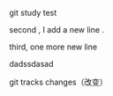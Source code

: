 git study test

second , I add a new line .

third, one more new line

dadssdasad

git tracks changes（改变）